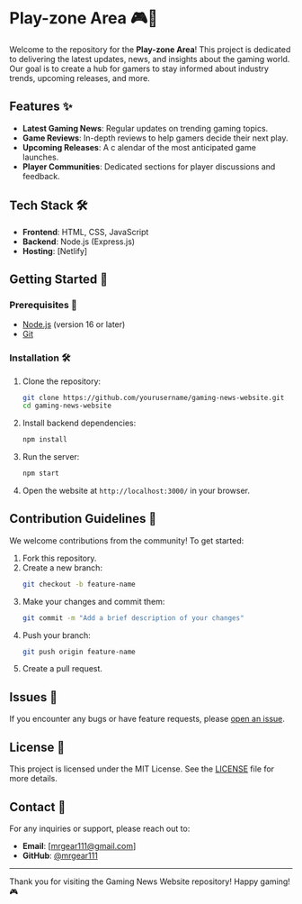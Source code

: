 # Play-zone Area 🎮📰

Welcome to the repository for the **Play-zone Area**! This project is dedicated to delivering the latest updates, news, and insights about the gaming world. Our goal is to create a hub for gamers to stay informed about industry trends, upcoming releases, and more.

## Features ✨

- **Latest Gaming News**: Regular updates on trending gaming topics.
- **Game Reviews**: In-depth reviews to help gamers decide their next play.
- **Upcoming Releases**: A c alendar of the most anticipated game launches.
- **Player Communities**: Dedicated sections for player discussions and feedback.

## Tech Stack 🛠️

- **Frontend**: HTML, CSS, JavaScript
- **Backend**: Node.js (Express.js)
- **Hosting**: [Netlify]

## Getting Started 🚀

### Prerequisites 👋

- [Node.js](https://nodejs.org/) (version 16 or later)
- [Git](https://git-scm.com/)

### Installation 🛠️

1. Clone the repository:
   ```bash
   git clone https://github.com/yourusername/gaming-news-website.git
   cd gaming-news-website
   ```

2. Install backend dependencies:
   ```bash
   npm install
   ```

3. Run the server:
   ```bash
   npm start
   ```

4. Open the website at `http://localhost:3000/` in your browser.

## Contribution Guidelines 🤝

We welcome contributions from the community! To get started:

1. Fork this repository.
2. Create a new branch:
   ```bash
   git checkout -b feature-name
   ```
3. Make your changes and commit them:
   ```bash
   git commit -m "Add a brief description of your changes"
   ```
4. Push your branch:
   ```bash
   git push origin feature-name
   ```
5. Create a pull request.

## Issues 🐞

If you encounter any bugs or have feature requests, please [open an issue](https://github.com/yourusername/gaming-news-website/issues).

## License 📝

This project is licensed under the MIT License. See the [LICENSE](LICENSE) file for more details.

## Contact 📧

For any inquiries or support, please reach out to:

- **Email**: [mrgear111@gmail.com]
- **GitHub**: [@mrgear111](https://github.com/mrgear111)

---

Thank you for visiting the Gaming News Website repository! Happy gaming! 🎮

